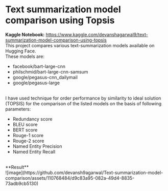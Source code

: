 # Text summarization model comparison using Topsis
**Kaggle Notebook:** https://www.kaggle.com/devanshagarwal9/text-summarization-model-comparison-using-topsis <br>
This project compares various text-summarization models available on Hugging Face. <br>
These models are:
<ul>
  <li>facebook/bart-large-cnn</li>
  <li>philschmid/bart-large-cnn-samsum</li>
  <li>google/pegasus-cnn_dailymail</li>
  <li>google/pegasus-large</li>
</ul>
<br>
I have used technique for order performance by similarity to ideal solution (TOPSIS) for the comparison of the listed models on the basis of following parameters:
<br>
<ul>
  <li>Redundancy score</li>
  <li>BLEU score</li>
  <li>BERT score</li>
  <li>Rouge-1 score</li>
  <li>Rouge-2 score</li>
  <li>Named Entity Precision</li>
  <li>Named Entity Recall</li> 
</ul>
<br>
**Result** <br>
![image](https://github.com/devansh9agarwal/Text-summarization-model-comparison/assets/110768484/d9c83a95-082a-49d4-8835-73adb9cb5130)

